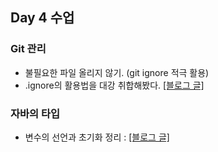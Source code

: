 ## Day 4 수업

### Git 관리

- 불필요한 파일 올리지 않기. (git ignore 적극 활용)
- .ignore의 활용법을 대강 취합해봤다. <a href="https://ttasjwi.tistory.com/8" target="_blank">[블로그 글]</a>

### 자바의 타입
- 변수의 선언과 초기화 정리 : <a href="https://ttasjwi.tistory.com/9" target="_blank">[블로그 글]</a>
